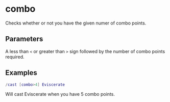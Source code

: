 # combo

Checks whether or not you have the
given numer of combo points.

## Parameters

A less than `<` or greater than `>` sign followed by the number of combo
points required.

## Examples

```lua
/cast [combo>4] Eviscerate
```

Will cast Eviscerate when you have 5 combo points.